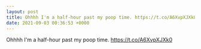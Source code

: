 ```yaml
---
layout: post
title: Ohhhh I'm a half-hour past my poop time. https://t.co/A6XvpXJXk0
date: 2021-09-03 00:36:53 +0000
---
```


Ohhhh I'm a half-hour past my poop time. https://t.co/A6XvpXJXk0

